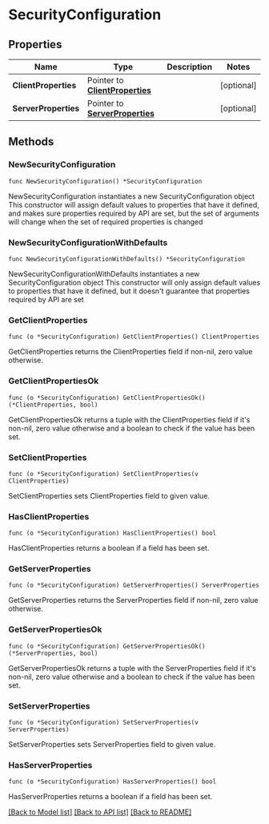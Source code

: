 # SecurityConfiguration

## Properties

Name | Type | Description | Notes
------------ | ------------- | ------------- | -------------
**ClientProperties** | Pointer to [**ClientProperties**](ClientProperties.md) |  | [optional] 
**ServerProperties** | Pointer to [**ServerProperties**](ServerProperties.md) |  | [optional] 

## Methods

### NewSecurityConfiguration

`func NewSecurityConfiguration() *SecurityConfiguration`

NewSecurityConfiguration instantiates a new SecurityConfiguration object
This constructor will assign default values to properties that have it defined,
and makes sure properties required by API are set, but the set of arguments
will change when the set of required properties is changed

### NewSecurityConfigurationWithDefaults

`func NewSecurityConfigurationWithDefaults() *SecurityConfiguration`

NewSecurityConfigurationWithDefaults instantiates a new SecurityConfiguration object
This constructor will only assign default values to properties that have it defined,
but it doesn't guarantee that properties required by API are set

### GetClientProperties

`func (o *SecurityConfiguration) GetClientProperties() ClientProperties`

GetClientProperties returns the ClientProperties field if non-nil, zero value otherwise.

### GetClientPropertiesOk

`func (o *SecurityConfiguration) GetClientPropertiesOk() (*ClientProperties, bool)`

GetClientPropertiesOk returns a tuple with the ClientProperties field if it's non-nil, zero value otherwise
and a boolean to check if the value has been set.

### SetClientProperties

`func (o *SecurityConfiguration) SetClientProperties(v ClientProperties)`

SetClientProperties sets ClientProperties field to given value.

### HasClientProperties

`func (o *SecurityConfiguration) HasClientProperties() bool`

HasClientProperties returns a boolean if a field has been set.

### GetServerProperties

`func (o *SecurityConfiguration) GetServerProperties() ServerProperties`

GetServerProperties returns the ServerProperties field if non-nil, zero value otherwise.

### GetServerPropertiesOk

`func (o *SecurityConfiguration) GetServerPropertiesOk() (*ServerProperties, bool)`

GetServerPropertiesOk returns a tuple with the ServerProperties field if it's non-nil, zero value otherwise
and a boolean to check if the value has been set.

### SetServerProperties

`func (o *SecurityConfiguration) SetServerProperties(v ServerProperties)`

SetServerProperties sets ServerProperties field to given value.

### HasServerProperties

`func (o *SecurityConfiguration) HasServerProperties() bool`

HasServerProperties returns a boolean if a field has been set.


[[Back to Model list]](../README.md#documentation-for-models) [[Back to API list]](../README.md#documentation-for-api-endpoints) [[Back to README]](../README.md)


